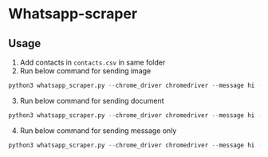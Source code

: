 # Whatsapp-scraper

## Usage
1. Add contacts in `contacts.csv` in same folder
2. Run below command for sending image
```python
python3 whatsapp_scraper.py --chrome_driver chromedriver --message hi --file_type image --file_path media/myimage.png
```
3. Run below command for sending document
```python
python3 whatsapp_scraper.py --chrome_driver chromedriver --message hi --file_type document --file_path media/file.pdf
```
4. Run below command for sending message only
```python
python3 whatsapp_scraper.py --chrome_driver chromedriver --message hi --file_type na
```
